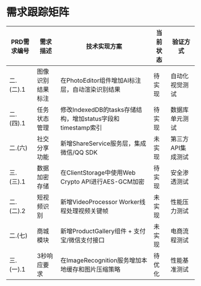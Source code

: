 # 需求跟踪矩阵

| PRD需求编号 | 需求描述                  | 技术实现方案                                                                 | 当前状态 | 验证方式               |
|-------------|-------------------------|----------------------------------------------------------------------------|----------|-----------------------|
| 二.(二).1   | 图像识别结果标注          | 在PhotoEditor组件增加AI标注层，自动渲染识别结果                                | 待实现   | 自动化视觉测试          |
| 二.(四).1   | 任务状态管理              | 修改IndexedDB的tasks存储结构，增加status字段和timestamp索引                   | 待实现   | 数据库单元测试          |
| 二.(六)     | 社交分享功能              | 新增ShareService服务层，集成微信/QQ SDK                                       | 未实现   | 第三方API集成测试       |
| 三.(三).1   | 数据加密存储              | 在ClientStorage中使用Web Crypto API进行AES-GCM加密                            | 待实现   | 安全渗透测试            |
| 二.(二).2   | 短视频识别                | 新增VideoProcessor Worker线程处理视频关键帧                                    | 未实现   | 性能压力测试            |
| 二.(七)     | 商城模块                  | 新增ProductGallery组件 + 支付宝/微信支付接口                                  | 未实现   | 电商流程测试            |
| 三.(一).1   | 3秒响应要求               | 在ImageRecognition服务增加本地缓存和图片压缩策略                               | 待优化   | 性能基准测试            |

